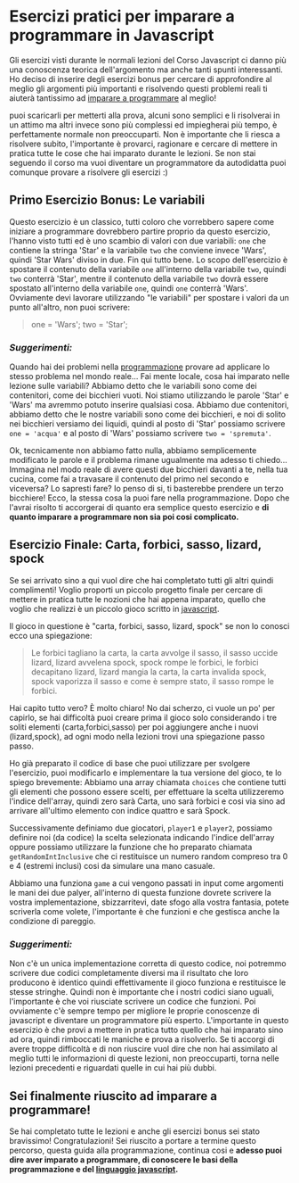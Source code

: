 # Esercizi pratici per imparare a programmare in Javascript
Gli esercizi visti durante le normali lezioni del Corso Javascript ci danno più una conoscenza teorica dell'argomento ma anche tanti spunti interessanti.
Ho deciso di inserire degli esercizi bonus per cercare di approfondire al meglio gli argomenti più importanti e risolvendo questi problemi reali ti aiuterà tantissimo ad [imparare a programmare](http://www.imparareaprogrammare.it) al meglio!

puoi scaricarli per metterti alla prova, alcuni sono semplici e li risolverai in un attimo ma altri invece sono più complessi ed impiegherai più tempo, è perfettamente normale non preoccuparti. Non è importante che li riesca a risolvere subito, l'importante è provarci, ragionare e cercare di mettere in pratica tutte le cose che hai imparato durante le lezioni.
Se non stai seguendo il corso ma vuoi diventare un programmatore da autodidatta puoi comunque provare a risolvere gli esercizi :)

## Primo Esercizio Bonus: Le variabili

Questo esercizio è un classico, tutti coloro che vorrebbero sapere come iniziare a programmare dovrebbero partire proprio da questo esercizio, l'hanno visto tutti ed è uno scambio di valori con due variabili: `one` che contiene la stringa 'Star' e la variabile `two` che conviene invece 'Wars', quindi 'Star Wars' diviso in due.
Fin qui tutto bene.
Lo scopo dell'esercizio è spostare il contenuto della variabile `one` all'interno della variabile `two`, quindi `two` conterrà 'Star', mentre il contenuto della variabile `two` dovrà essere spostato all'interno della variabile `one`, quindi `one` conterrà 'Wars'.
Ovviamente devi lavorare utilizzando "le variabili" per spostare i valori da un punto all'altro, non puoi scrivere:
> one = 'Wars';
> two = 'Star';

### *Suggerimenti:*

Quando hai dei problemi nella [programmazione](https://it.wikipedia.org/wiki/Programmazione_(informatica)) provare ad applicare lo stesso problema nel mondo reale...
Fai mente locale, cosa hai imparato nelle lezione sulle variabili?
Abbiamo detto che le variabili sono come dei contenitori, come dei bicchieri vuoti. Noi stiamo utilizzando le parole 'Star' e 'Wars' ma avremmo potuto inserire qualsiasi cosa.
Abbiamo due contenitori, abbiamo detto che le nostre variabili sono come dei bicchieri, e noi di solito nei bicchieri versiamo dei liquidi, quindi al posto di 'Star' possiamo scrivere `one = 'acqua'` e al posto di 'Wars' possiamo scrivere `two = 'spremuta'`.

Ok, tecnicamente non abbiamo fatto nulla, abbiamo semplicemente modificato le parole e il problema rimane ugualmente ma adesso ti chiedo...
Immagina nel modo reale di avere questi due bicchieri davanti a te, nella tua cucina, come fai a travasare il contenuto del primo nel secondo e viceversa? Lo sapresti fare?
Io penso di si, ti basterebbe prendere un terzo bicchiere!
Ecco, la stessa cosa la puoi fare nella programmazione.
Dopo che l'avrai risolto ti accorgerai di quanto era semplice questo esercizio e **di quanto imparare a programmare non sia poi cosi complicato.**

## Esercizio Finale: Carta, forbici, sasso, lizard, spock
Se sei arrivato sino a qui vuol dire che hai completato tutti gli altri quindi complimenti!
Voglio proporti un piccolo progetto finale per cercare di mettere in pratica tutte le nozioni che hai appena imparato, quello che voglio che realizzi è un piccolo gioco scritto in [javascript](https://developer.mozilla.org/it/docs/Web/JavaScript).

Il gioco in questione è "carta, forbici, sasso, lizard, spock" se non lo conosci ecco una spiegazione:
>Le forbici tagliano la carta, la carta avvolge il sasso, il sasso uccide lizard, lizard avvelena spock, spock rompe le forbici, le forbici decapitano lizard, lizard mangia la carta, la carta invalida spock, spock vaporizza il sasso e come è sempre stato, il sasso rompe le forbici.

Hai capito tutto vero? È molto chiaro! No dai scherzo, ci vuole un po' per capirlo, se hai difficoltà puoi creare prima il gioco solo considerando i tre soliti elementi (carta,forbici,sasso) per poi aggiungere anche i nuovi (lizard,spock), ad ogni modo nella lezioni trovi una spiegazione passo passo.

Ho già preparato il codice di base che puoi utilizzare per svolgere l'esercizio, puoi modificarlo e implementare la tua versione del gioco, te lo spiego brevemente:
Abbiamo una array chiamata `choices` che contiene tutti gli elementi che possono essere scelti, per effettuare la scelta utilizzeremo l'indice dell'array, quindi zero sarà Carta, uno sarà forbici e cosi via sino ad arrivare all'ultimo elemento con indice quattro e sarà Spock.

Successivamente definiamo due giocatori, `player1` e `player2`, possiamo definire noi (da codice) la scelta selezionata indicando l'indice dell'array oppure possiamo utilizzare la funzione che ho preparato chiamata `getRandomIntInclusive` che ci restituisce un numero random compreso tra 0 e 4 (estremi inclusi) cosi da simulare una mano casuale.

Abbiamo una funziona `game` a cui vengono passati in input come argomenti le mani dei due palyer, all'interno di questa funzione dovrete scrivere la vostra implementazione, sbizzarritevi, date sfogo alla vostra fantasia, potete scriverla come volete, l'importante è che funzioni e che gestisca anche la condizione di pareggio.

### *Suggerimenti:*
Non c'è un unica implementazione corretta di questo codice, noi potremmo scrivere due codici completamente diversi ma il risultato che loro producono è identico quindi effettivamente il gioco funziona e restituisce le stesse stringhe.
Quindi non è importante che i nostri codici siano uguali, l'importante è che voi riusciate scrivere un codice che funzioni. Poi ovviamente c'è sempre tempo per migliore le proprie conoscenze di javascript e diventare un programmatore più esperto.
L'importante in questo esercizio è che provi a mettere in pratica tutto quello che hai imparato sino ad ora, quindi rimboccati le maniche e prova a risolverlo.
Se ti accorgi di avere troppe difficoltà e di non riuscire vuol dire che non hai assimilato al meglio tutti le informazioni di queste lezioni, non preoccuparti, torna nelle lezioni precedenti e riguardati quelle in cui hai più dubbi.

## Sei finalmente riuscito ad imparare a programmare!
Se hai completato tutte le lezioni e anche gli esercizi bonus sei stato bravissimo! Congratulazioni! Sei riuscito a portare a termine questo percorso, questa guida alla programmazione, continua cosi e **adesso puoi dire aver imparato a programmare, di conoscere le basi della programmazione e del [linguaggio javascript](http://lia.deis.unibo.it/Courses/TecnologieWeb0910/lezioni/3.01.JavaScript.pdf).**

